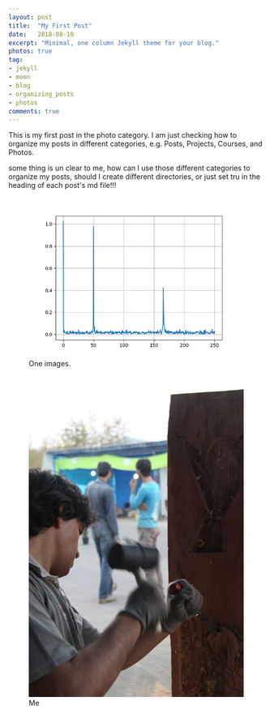 ```yaml
---
layout: post
title:  "My First Post"
date:   2018-08-10
excerpt: "Minimal, one column Jekyll theme for your blog."
photos: true
tag:
- jekyll 
- moon
- blog
- organizing_posts
- photos
comments: true
---
```


This is my first post in the photo category.
I am just checking how to organize my posts
 in different categories, e.g. Posts, Projects, Courses, and Photos.
  
some thing is un clear to me, how can I use those different categories 
 to organize my posts, should I create different directories, or just 
  set tru in the heading of each post's md file!!!
  

<figure> 
	<img src="https://github.com/SaeedTaghavi/FourierTransform/blob/master/FourierTransform/frequencies.png?raw=true">
	<figcaption>One images.</figcaption>
</figure>


<figure> 
	<img src="https://github.com/SaeedTaghavi/SaeedTaghavi.github.io.old/blob/master/myPic/stv01.jpg">
	<figcaption>Me</figcaption>
</figure>

  
  